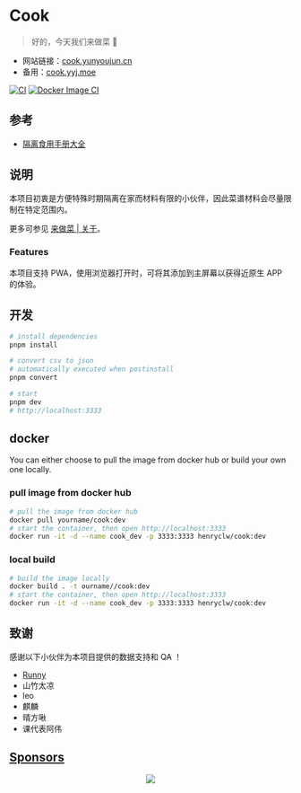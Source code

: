 # Cook

> 好的，今天我们来做菜 🥬

- 网站链接：[cook.yunyoujun.cn](https://cook.yunyoujun.cn)
- 备用：[cook.yyj.moe](https://cook.yyj.moe)

[![CI](https://github.com/henryclw/cook/actions/workflows/ci.yml/badge.svg)](https://github.com/henryclw/cook/actions/workflows/ci.yml)  [![Docker Image CI](https://github.com/henryclw/cook/actions/workflows/docker-image.yml/badge.svg)](https://github.com/henryclw/cook/actions/workflows/docker-image.yml)

## 参考

- [隔离食用手册大全](https://docs.qq.com/sheet/DZUpJS0tQZm1YYWlt)

## 说明

本项目初衷是方便特殊时期隔离在家而材料有限的小伙伴，因此菜谱材料会尽量限制在特定范围内。

更多可参见 [来做菜 | 关于](https://cook.yunyoujun.cn/about)。

### Features

本项目支持 PWA，使用浏览器打开时，可将其添加到主屏幕以获得近原生 APP 的体验。

## 开发

```bash
# install dependencies
pnpm install

# convert csv to json
# automatically executed when postinstall
pnpm convert

# start
pnpm dev
# http://localhost:3333
```

## docker

You can either choose to pull the image from docker hub or build your own one locally.

### pull image from docker hub

```bash
# pull the image from docker hub
docker pull yourname/cook:dev
# start the container, then open http://localhost:3333
docker run -it -d --name cook_dev -p 3333:3333 henryclw/cook:dev
```

### local build

```bash
# build the image locally
docker build . -t ourname//cook:dev
# start the container, then open http://localhost:3333
docker run -it -d --name cook_dev -p 3333:3333 henryclw/cook:dev
```

## 致谢

感谢以下小伙伴为本项目提供的数据支持和 QA ！

- [Runny](https://weibo.com/runny)
- 山竹太凉
- leo
- 麒麟
- 晴方啾
- 课代表阿伟

## [Sponsors](https://sponsors.yunyoujun.cn)

<p align="center">
  <a href="https://cdn.jsdelivr.net/gh/YunYouJun/sponsors/public/sponsors.svg">
    <img src='https://cdn.jsdelivr.net/gh/YunYouJun/sponsors/public/sponsors.svg'/>
  </a>
</p>

